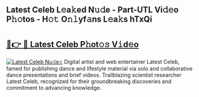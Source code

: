 ## Latest Celeb L𝚎a𝚔ed N𝚞𝚍e - Part-UTL Vi𝚍𝚎o P𝚑𝚘tos - H𝚘𝚝 O𝚗𝚕yf𝚊ns L𝚎a𝚔s hTxQi

# <h2><a href="http://kf95jl.oniu.top/?m=Latest+Celeb">🔗👉 🔴 Latest Celeb P𝚑ot𝚘𝚜 V𝚒d𝚎o</a></h2>

[![Latest Celeb Nu𝚍e𝚜](https://i.imgur.com/0qMVB7G.gif)](http://kf95jl.oniu.top/?m=Latest+Celeb)
Digital artist and web entertainer Latest Celeb, famed for publishing dance and lifestyle material via solo and collaborative dance presentations and brief videos. Trailblazing scientist researcher Latest Celeb, recognized for their groundbreaking discoveries and commitment to advancing knowledge.  
